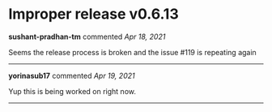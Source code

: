 # Improper release v0.6.13

**sushant-pradhan-tm** commented *Apr 18, 2021*

Seems the release process is broken and the issue #119 is repeating again 
<br />
***


**yorinasub17** commented *Apr 19, 2021*

Yup this is being worked on right now.
***

